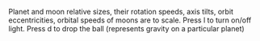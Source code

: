 Planet and moon relative sizes, their rotation speeds, axis tilts, orbit eccentricities, orbital speeds of moons are to scale. Press l to turn on/off light. Press d to drop the ball (represents gravity on a particular planet)
